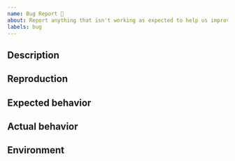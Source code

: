 ```yaml
---
name: Bug Report 🐞
about: Report anything that isn't working as expected to help us improve
labels: bug
---
```


## Description

<!-- A clear and concise description of what the bug is. -->

## Reproduction

<!-- Steps describing how to reproduce the issue. Providing code snippets or an entire demo project is highly appreciated, as they make the issue much easier to diagnose. -->

## Expected behavior

<!-- What should happen? -->

## Actual behavior

<!-- What actually happened. A screenshot may be provided here if applicable. -->

## Environment

<!-- Please run `npx envinfo --system --browsers --binaries --npmPackages react-polymorphic-box --markdown | npx clipboard-cli` in your project directory and paste the output here. -->
